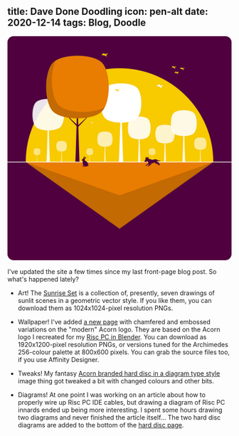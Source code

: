 title: Dave Done Doodling
icon: pen-alt
date: 2020-12-14
tags: Blog, Doodle
----

<!-- begin summary -->

<img style="border-radius: 1em" src="../doodles/sunrise/thumbs/Rabbit Surprise.png" alt="Vector artwork depicting a small fox about to give a rabbit a surprise.">

I've updated the site a few times since my last front-page blog post. So what's happened lately?

* Art! The [Sunrise Set](../doodles/sunrise.html) is a collection of, presently, seven drawings of sunlit scenes in a geometric vector style. If you like them, you can download them as 1024x1024-pixel resolution PNGs.

* Wallpaper! I've added [a new page](../doodles/acorn.html) with chamfered and embossed variations on the "modern" Acorn logo. They are based on the Acorn logo I recreated for my [Risc PC in Blender](../doodles/blendrpc.html). You can download as 1920x1200-pixel resolution PNGs, or versions tuned for the Archimedes 256-colour palette at 800x600 pixels. You can grab the source files too, if you use Affinity Designer.

* Tweaks! My fantasy [Acorn branded hard disc in a diagram type style](../doodles/acornhdd.html) image thing got tweaked a bit with changed colours and other bits.

* Diagrams! At one point I was working on an article about how to properly wire up Risc PC IDE cables, but drawing a diagram of Risc PC innards ended up being more interesting. I spent some hours drawing two diagrams and never finished the article itself... The two hard disc diagrams are added to the bottom of the [hard disc page](../doodles/acornhdd.html).

<!-- end summary -->
